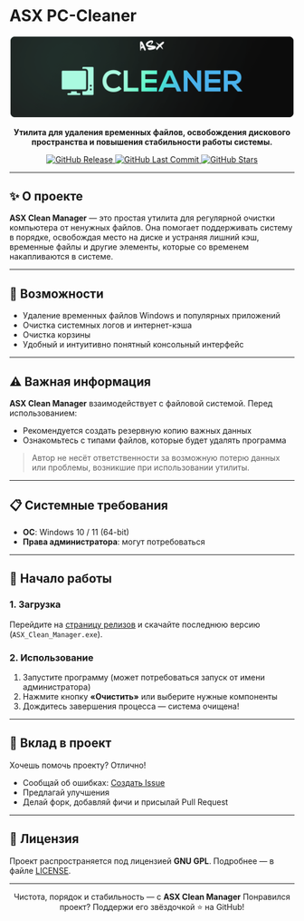 # ASX PC-Cleaner

<div align="center">
  <a href="https://github.com/ALFiX01/ASX-PC-Cleaner">
    <img src="https://github.com/ALFiX01/ASX-PC-Cleaner/blob/main/image/design.png?raw=true" alt="ASX Hub Logo Banner" width="800">
  </a>

  <br />

  <p><strong>Утилита для удаления временных файлов, освобождения дискового пространства и повышения стабильности работы системы.</strong></p>

  <p>
    <a href="https://github.com/ALFiX01/ASX_Clean_Manager/releases/latest">
      <img src="https://img.shields.io/github/v/release/ALFiX01/ASX_Clean_Manager?style=plastic" alt="GitHub Release">
    </a>
    <a href="https://github.com/ALFiX01/ASX_Clean_Manager/commits/main">
      <img src="https://img.shields.io/github/last-commit/ALFiX01/ASX_Clean_Manager?style=plastic" alt="GitHub Last Commit">
    </a>
    <a href="https://github.com/ALFiX01/ASX_Clean_Manager/stargazers">
      <img src="https://img.shields.io/github/stars/ALFiX01/ASX_Clean_Manager?style=plastic" alt="GitHub Stars">
    </a>
  </p>
</div>

---

## ✨ О проекте

**ASX Clean Manager** — это простая утилита для регулярной очистки компьютера от ненужных файлов. Она помогает поддерживать систему в порядке, освобождая место на диске и устраняя лишний кэш, временные файлы и другие элементы, которые со временем накапливаются в системе.

---

## 🔧 Возможности

- Удаление временных файлов Windows и популярных приложений
- Очистка системных логов и интернет-кэша
- Очистка корзины
- Удобный и интуитивно понятный консольный интерфейс

---

## ⚠️ Важная информация

**ASX Clean Manager** взаимодействует с файловой системой. Перед использованием:

- Рекомендуется создать резервную копию важных данных
- Ознакомьтесь с типами файлов, которые будет удалять программа

> Автор не несёт ответственности за возможную потерю данных или проблемы, возникшие при использовании утилиты.

---

## 📋 Системные требования

- **ОС**: Windows 10 / 11 (64-bit)
- **Права администратора**: могут потребоваться

---

## 🚀 Начало работы

### 1. Загрузка

Перейдите на [страницу релизов](https://github.com/ALFiX01/ASX_Clean_Manager/releases/latest) и скачайте последнюю версию (`ASX_Clean_Manager.exe`).

### 2. Использование

1. Запустите программу (может потребоваться запуск от имени администратора)
2. Нажмите кнопку **«Очистить»** или выберите нужные компоненты
3. Дождитесь завершения процесса — система очищена!

---

## 🤝 Вклад в проект

Хочешь помочь проекту? Отлично!

- Сообщай об ошибках: [Создать Issue](https://github.com/ALFiX01/ASX_Clean_Manager/issues)
- Предлагай улучшения
- Делай форк, добавляй фичи и присылай Pull Request

---

## 📜 Лицензия

Проект распространяется под лицензией **GNU GPL**. Подробнее — в файле [LICENSE](https://github.com/ALFiX01/ASX_Clean_Manager/blob/main/LICENSE).

---

<div align="center">
  Чистота, порядок и стабильность — с <strong>ASX Clean Manager</strong>  
  Понравился проект? Поддержи его звёздочкой ⭐ на GitHub!
</div>
